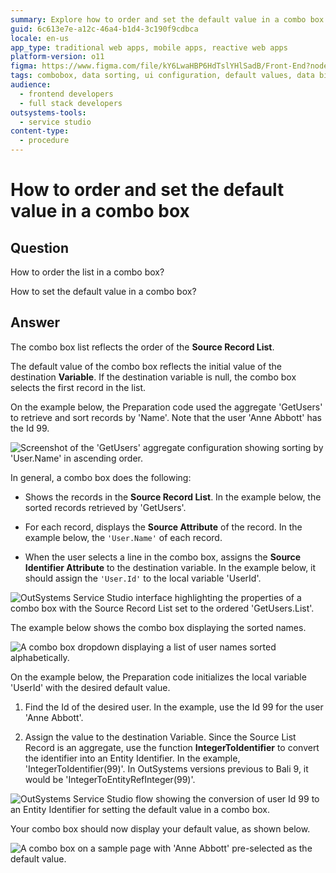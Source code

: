 ```yaml
---
summary: Explore how to order and set the default value in a combo box using OutSystems 11 (O11).
guid: 6c613e7e-a12c-46a4-b1d4-3c190f9cdbca
locale: en-us
app_type: traditional web apps, mobile apps, reactive web apps
platform-version: o11
figma: https://www.figma.com/file/kY6LwaHBP6HdTslYHlSadB/Front-End?node-id=844:53
tags: combobox, data sorting, ui configuration, default values, data binding
audience:
  - frontend developers
  - full stack developers
outsystems-tools:
  - service studio
content-type:
  - procedure
---
```


# How to order and set the default value in a combo box

## Question

How to order the list in a combo box?

How to set the default value in a combo box?

## Answer

The combo box list reflects the order of the **Source Record List**.

The default value of the combo box reflects the initial value of the destination **Variable**. If the destination variable is null, the combo box selects the first record in the list.

On the example below, the Preparation code used the aggregate 'GetUsers' to retrieve and sort records by 'Name'. Note that the user 'Anne Abbott' has the Id 99.

![Screenshot of the 'GetUsers' aggregate configuration showing sorting by 'User.Name' in ascending order.](images/How-to-order-and-set-the-default-value-in-a-combo-box_0.png "Aggregate Configuration for Sorting")

In general, a combo box does the following:

* Shows the records in the **Source Record List**. In the example below, the sorted records retrieved by 'GetUsers'.

* For each record, displays the **Source Attribute** of the record. In the example below, the `'User.Name'` of each record.

* When the user selects a line in the combo box, assigns the **Source Identifier Attribute** to the destination variable. In the example below, it should assign the `'User.Id'` to the local variable 'UserId'.

![OutSystems Service Studio interface highlighting the properties of a combo box with the Source Record List set to the ordered 'GetUsers.List'.](images/How-to-order-and-set-the-default-value-in-a-combo-box_1.png "Combo Box Properties")

The example below shows the combo box displaying the sorted names.

![A combo box dropdown displaying a list of user names sorted alphabetically.](images/How-to-order-and-set-the-default-value-in-a-combo-box_2.png "Combo Box Display")

On the example below, the Preparation code initializes the local variable 'UserId' with the desired default value.

1. Find the Id of the desired user. In the example, use the Id 99 for the user 'Anne Abbott'.

2. Assign the value to the destination Variable. Since the Source List Record is an aggregate, use the function **IntegerToIdentifier** to convert the identifier into an Entity Identifier. In the example, 'IntegerToIdentifier(99)'. In OutSystems versions previous to Bali 9, it would be 'IntegerToEntityRefInteger(99)'.

![OutSystems Service Studio flow showing the conversion of user Id 99 to an Entity Identifier for setting the default value in a combo box.](images/How-to-order-and-set-the-default-value-in-a-combo-box_3.png "Setting Default Value in Preparation")

Your combo box should now display your default value, as shown below.

![A combo box on a sample page with 'Anne Abbott' pre-selected as the default value.](images/How-to-order-and-set-the-default-value-in-a-combo-box_4.png "Combo Box with Default Value")

